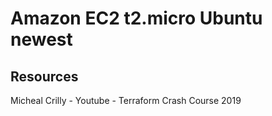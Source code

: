 # Amazon EC2 t2.micro Ubuntu newest
## Resources
Micheal Crilly - Youtube - Terraform Crash Course 2019